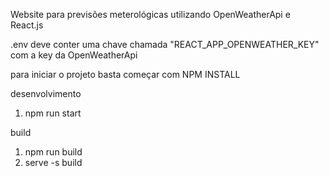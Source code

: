 Website para previsões meterológicas utilizando OpenWeatherApi e React.js

.env deve conter uma chave chamada "REACT_APP_OPENWEATHER_KEY" com a key da OpenWeatherApi

para iniciar o projeto basta começar com
NPM INSTALL

desenvolvimento 

1. npm run start

build

1. npm run build
2. serve -s build

